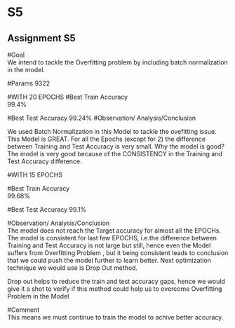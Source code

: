 # S5
Assignment S5
-----

#Goal	
We intend to tackle the Overfitting problem by including batch normalization in the model.

#Params	
9322

#WITH 20 EPOCHS
#Best Train Accuracy	
99.4%

#Best Test Accuracy	
99.24%
#Observation/ Analysis/Conclusion	

We used Batch Normalization in this Model to tackle the ovefitting issue.
This Model is GREAT. For all the Epochs (except for 2) the difference between Training and Test Accuracy is very small.
Why the model is good?
The model is very good  because of the CONSISTENCY in the Training and Test Accuracy difference.

#WITH 15 EPOCHS

#Best Train Accuracy	
99.68%

#Best Test Accuracy	
99.1%


#Observation/ Analysis/Conclusion	
The model does not reach the Target accuracy for almost all the EPOCHs.
The model is consistent for last few EPOCHS, i.e.the difference between Training and Test Accuracy is not large but still, hence even the Model suffers from Overfitting Problem , but it being consistent leads to conclusion that we could push the model further to learn better.
Next optimization technique we would use is Drop Out method.

Drop out helps to reduce the train and test accuracy gaps, hence we would give it a shot to verify if this method could help us to overcome Overfitting Problem in the Model


#Comment	
This means we must continue to train the model to achive better accuracy.
